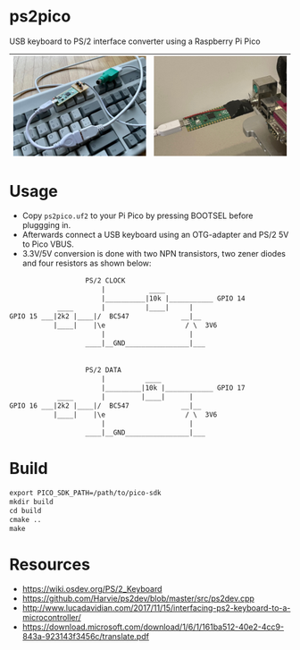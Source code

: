 # ps2pico
USB keyboard to PS/2 interface converter using a Raspberry Pi Pico

|![Release Candidate 0](https://raw.githubusercontent.com/No0ne/ps2pico/main/rc0.jpg) |![Release Candidate 1](https://raw.githubusercontent.com/No0ne/ps2pico/main/rc1.jpg)|
|-|-|

# Usage
* Copy `ps2pico.uf2` to your Pi Pico by pressing BOOTSEL before pluggging in.
* Afterwards connect a USB keyboard using an OTG-adapter and PS/2 5V to Pico VBUS.
* 3.3V/5V conversion is done with two NPN transistors, two zener diodes and four resistors as shown below:
```
                   PS/2 CLOCK
                       |           ____
                       |__________|10k |___________ GPIO 14
            ____       |          |____|     |
GPIO 15 ___|2k2 |____|/  BC547             __|__
           |____|    |\e                    / \  3V6
                       |                     |
                   ____|__GND________________|___


                   PS/2 DATA
                       |          ____
                       |_________|10k |____________ GPIO 17
            ____       |         |____|      |
GPIO 16 ___|2k2 |____|/  BC547             __|__
           |____|    |\e                    / \  3V6
                       |                     |
                   ____|__GND________________|___
```

# Build
```
export PICO_SDK_PATH=/path/to/pico-sdk
mkdir build
cd build
cmake ..
make
```

# Resources
* https://wiki.osdev.org/PS/2_Keyboard
* https://github.com/Harvie/ps2dev/blob/master/src/ps2dev.cpp
* http://www.lucadavidian.com/2017/11/15/interfacing-ps2-keyboard-to-a-microcontroller/
* https://download.microsoft.com/download/1/6/1/161ba512-40e2-4cc9-843a-923143f3456c/translate.pdf
